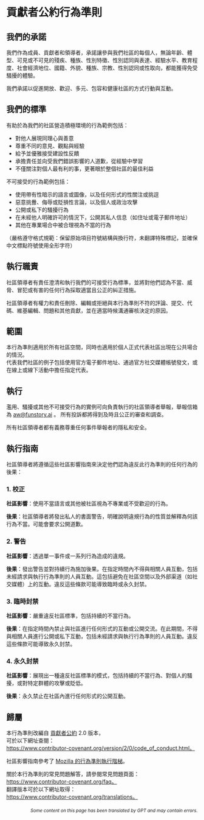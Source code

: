 # 貢獻者公約行為準則

## 我們的承諾

我們作為成員、貢獻者和領導者，承諾讓參與我們社區的每個人，無論年齡、體型、可見或不可見的殘疾、種族、性別特徵、性別認同與表達、經驗水平、教育程度、社會經濟地位、國籍、外貌、種族、宗教、性別認同或性取向，都能獲得免受騷擾的體驗。

我們承諾以促進開放、歡迎、多元、包容和健康社區的方式行動與互動。

## 我們的標準

有助於為我們的社區營造積極環境的行為範例包括：

* 對他人展現同理心與善意
* 尊重不同的意見、觀點與經驗
* 給予並優雅接受建設性反饋
* 承擔責任並向受我們錯誤影響的人道歉，從經驗中學習
* 不僅關注對個人最有利的事，更著眼於整個社區的最佳利益

不可接受的行為範例包括：

* 使用帶有性暗示的語言或圖像，以及任何形式的性關注或挑逗  
* 惡意挑釁、侮辱或貶損性言論，以及個人或政治攻擊  
* 公開或私下的騷擾行為  
* 在未經他人明確許可的情況下，公開其私人信息（如住址或電子郵件地址）  
* 其他在專業場合中被合理視為不當的行為  

（嚴格遵守格式規範：保留原始項目符號結構與換行符，未翻譯特殊標記，並確保中文標點符號使用全形字符）

## 執行職責

社區領導者有責任澄清和執行我們的可接受行為標準，並將對他們認為不當、威脅、冒犯或有害的任何行為採取適當且公正的糾正措施。

社區領導者有權力和責任刪除、編輯或拒絕與本行為準則不符的評論、提交、代碼、維基編輯、問題和其他貢獻，並在適當時候溝通審核決定的原因。

## 範圍

本行為準則適用於所有社區空間，同時也適用於個人正式代表社區出現在公共場合的情況。  
代表我們社區的例子包括使用官方電子郵件地址、通過官方社交媒體帳號發文，或在線上或線下活動中擔任指定代表。

## 執行

濫用、騷擾或其他不可接受行為的實例可向負責執行的社區領導者舉報，舉報信箱為
aw@funstory.ai 。
所有投訴都將得到及時且公正的審查和調查。

所有社區領導者都有義務尊重任何事件舉報者的隱私和安全。

## 執行指南

社區領導者將遵循這些社區影響指南來決定他們認為違反此行為準則的任何行為的後果：

### 1. 校正

**社區影響**：使用不當語言或其他被社區視為不專業或不受歡迎的行為。

**後果**：社區領導者將發出私人的書面警告，明確說明違規行為的性質並解釋為何該行為不當。可能會要求公開道歉。

### 2. 警告

**社區影響**：透過單一事件或一系列行為造成的違規。

**後果**：發出警告並對持續行為施加後果。在指定時間內不得與相關人員互動，包括未經請求與執行行為準則的人員互動。這包括避免在社區空間以及外部渠道（如社交媒體）上的互動。違反這些條款可能導致臨時或永久封禁。

### 3. 臨時封禁

**社區影響**：嚴重違反社區標準，包括持續的不當行為。

**後果**：在指定時間內禁止與社區進行任何形式的互動或公開交流。在此期間，不得與相關人員進行公開或私下互動，包括未經請求與執行行為準則的人員互動。違反這些條款可能導致永久封禁。

### 4. 永久封禁

**社區影響**：展現出一種違反社區標準的模式，包括持續的不當行為、對個人的騷擾，或對特定群體的攻擊或貶低。

**後果**：永久禁止在社區內進行任何形式的公開互動。

## 歸屬

本行為準則改編自 [貢獻者公約][homepage] 2.0 版本，  
可於以下網址查閱：  
https://www.contributor-covenant.org/version/2/0/code_of_conduct.html。  

社區影響指南參考了 [Mozilla 的行為準則執行階梯](https://github.com/mozilla/diversity)。  

[homepage]: https://www.contributor-covenant.org  

關於本行為準則的常見問題解答，請參閱常見問題頁面：  
https://www.contributor-covenant.org/faq。  
翻譯版本可於以下網址取得：  
https://www.contributor-covenant.org/translations。

<div align="right"> 
<h6><small>Some content on this page has been translated by GPT and may contain errors.</small></h6>